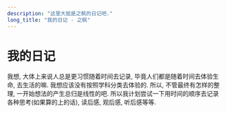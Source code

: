 ```yaml
---
description: "这里大抵是之枫的日记吧."
long_title: "我的日记 - 之枫"
---
```


# 我的日记

我想, 大体上来说人总是更习惯随着时间去记录, 毕竟人们都是随着时间去体验生命, 去生活的嘛. 我想应该没有按照学科分类去体验的. 所以, 不管最终有怎样的整理, 一开始想法的产生总归是线性的吧. 所以我计划尝试一下用时间的顺序去记录各种思考(如果算的上的话), 读后感, 观后感, 听后感等等.
